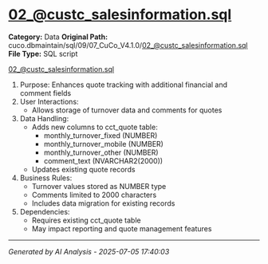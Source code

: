 # 02_@custc_salesinformation.sql

**Category:** Data
**Original Path:** cuco.dbmaintain/sql/09/07_CuCo_V4.1.0/02_@custc_salesinformation.sql
**File Type:** SQL script

02_@custc_salesinformation.sql
1. Purpose: Enhances quote tracking with additional financial and comment fields
2. User Interactions:
   - Allows storage of turnover data and comments for quotes
3. Data Handling:
   - Adds new columns to cct_quote table:
     - monthly_turnover_fixed (NUMBER)
     - monthly_turnover_mobile (NUMBER)
     - monthly_turnover_other (NUMBER)
     - comment_text (NVARCHAR2(2000))
   - Updates existing quote records
4. Business Rules:
   - Turnover values stored as NUMBER type
   - Comments limited to 2000 characters
   - Includes data migration for existing records
5. Dependencies:
   - Requires existing cct_quote table
   - May impact reporting and quote management features

---
*Generated by AI Analysis - 2025-07-05 17:40:03*
